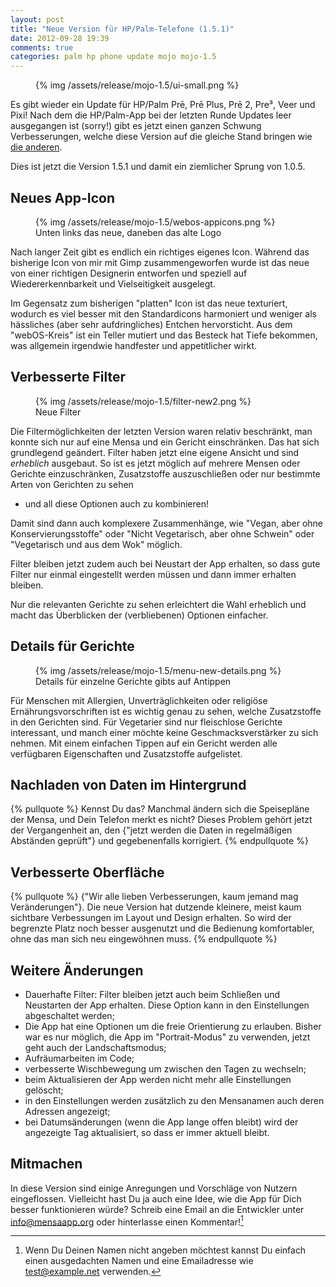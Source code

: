 ```yaml
---
layout: post
title: "Neue Version für HP/Palm-Telefone (1.5.1)"
date: 2012-09-28 19:39
comments: true
categories: palm hp phone update mojo mojo-1.5
---
```



<figure class="left">
	{% img /assets/release/mojo-1.5/ui-small.png  %}
</figure> 

Es gibt wieder ein Update für HP/Palm Prē, Prē Plus, Prē 2, Pre³, Veer und Pixi!
Nach dem die HP/Palm-App bei der letzten Runde Updates leer ausgegangen ist (sorry!)
gibt es jetzt einen ganzen Schwung Verbesserungen, welche diese Version auf die
gleiche Stand bringen wie [die anderen](/alle-versionen).

<!-- more -->

Dies ist jetzt die Version 1.5.1 und damit ein ziemlicher Sprung von 1.0.5.

Neues App-Icon
---
<figure class="right">
	{% img /assets/release/mojo-1.5/webos-appicons.png  %}
	<figcaption>Unten links das neue, daneben das alte Logo</figcaption>
</figure> 

Nach langer Zeit gibt es endlich ein richtiges eigenes Icon. Während das bisherige
Icon von mir mit Gimp zusammengeworfen wurde ist das neue von einer richtigen 
Designerin entworfen und speziell auf Wiedererkennbarkeit und Vielseitigkeit
ausgelegt.

Im Gegensatz zum bisherigen "platten" Icon ist das neue texturiert, wodurch es
viel besser mit den Standardicons harmoniert und weniger als hässliches (aber
sehr aufdringliches) Entchen hervorsticht.
Aus dem "webOS-Kreis" ist ein Teller mutiert und das Besteck hat Tiefe bekommen, 
was allgemein irgendwie handfester und appetitlicher wirkt.

Verbesserte Filter
----
<figure class="left">
	{% img /assets/release/mojo-1.5/filter-new2.png  %}
	<figcaption>Neue Filter</figcaption>
</figure> 

Die Filtermöglichkeiten der letzten Version waren relativ beschränkt, man
konnte sich nur auf eine Mensa und ein Gericht einschränken. Das hat sich
grundlegend geändert.
Filter haben jetzt eine eigene Ansicht und sind *erheblich* ausgebaut. 
So ist es jetzt möglich auf mehrere Mensen oder Gerichte einzuschränken,
Zusatzstoffe auszuschließen oder nur bestimmte Arten von Gerichten zu sehen 
- und all diese Optionen auch zu kombinieren!

Damit sind dann auch komplexere Zusammenhänge, wie "Vegan, aber ohne
Konservierungsstoffe" oder "Nicht Vegetarisch, aber ohne Schwein" oder 
"Vegetarisch und aus dem Wok" möglich.

Filter bleiben jetzt zudem auch bei Neustart der App erhalten, so dass
gute Filter nur einmal eingestellt werden müssen und dann immer erhalten bleiben.

Nur die relevanten Gerichte zu sehen erleichtert die Wahl erheblich und
macht das Überblicken der (verbliebenen) Optionen einfacher.


Details für Gerichte
----
<figure class="right">
	{% img /assets/release/mojo-1.5/menu-new-details.png  %}
	<figcaption>Details für einzelne Gerichte gibts auf Antippen</figcaption>
</figure> 

Für Menschen mit Allergien, Unverträglichkeiten oder religiöse Ernährungsvorschriften 
ist es wichtig genau zu sehen, welche Zusatzstoffe in den Gerichten sind. Für Vegetarier
sind nur fleischlose Gerichte interessant, und manch einer möchte keine Geschmacksverstärker
zu sich nehmen. Mit einem einfachen Tippen auf ein Gericht werden alle verfügbaren
Eigenschaften und Zusatzstoffe aufgelistet.

Nachladen von Daten im Hintergrund
---

{% pullquote %}
Kennst Du das? Manchmal ändern sich die Speisepläne der Mensa, und Dein Telefon merkt es nicht? 
Dieses Problem gehört jetzt der Vergangenheit an, den {"jetzt werden die Daten in regelmäßigen 
Abständen geprüft"} und gegebenenfalls korrigiert.
{% endpullquote %}

Verbesserte Oberfläche
----

{% pullquote %}
{"Wir alle lieben Verbesserungen, kaum jemand mag Veränderungen"}. Die neue Version hat dutzende kleinere, meist kaum sichtbare Verbessungen im Layout und Design erhalten. So wird der begrenzte Platz noch besser ausgenutzt und die Bedienung komfortabler, ohne das man sich neu eingewöhnen muss.
{% endpullquote %}

Weitere Änderungen
---

- Dauerhafte Filter: Filter bleiben jetzt auch beim Schließen und Neustarten der App erhalten. Diese Option kann in den Einstellungen abgeschaltet werden;
- Die App hat eine Optionen um die freie Orientierung zu erlauben. Bisher war es nur möglich, die App im "Portrait-Modus" zu verwenden, jetzt geht auch der Landschaftsmodus;
- Aufräumarbeiten im Code;
- verbesserte Wischbewegung um zwischen den Tagen zu wechseln;
- beim Aktualisieren der App werden nicht mehr alle Einstellungen gelöscht;
- in den Einstellungen werden zusätzlich zu den Mensanamen auch deren Adressen angezeigt;
- bei Datumsänderungen (wenn die App lange offen bleibt) wird der angezeigte Tag aktualisiert, so dass er immer aktuell bleibt.

Mitmachen
---
In diese Version sind einige Anregungen und Vorschläge von Nutzern
eingeflossen. Vielleicht hast Du ja auch eine Idee, wie die App für Dich
besser funktionieren würde? Schreib eine Email an die Entwickler unter
<info@mensaapp.org> oder hinterlasse einen Kommentar![^1]

[^1]: Wenn Du Deinen Namen nicht angeben möchtest kannst Du einfach einen ausgedachten Namen und eine Emailadresse wie test@example.net verwenden.
 
